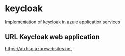 # keycloak
Implementation of keycloak in azure application services

## URL Keycloak web application
https://authsp.azurewebsites.net

